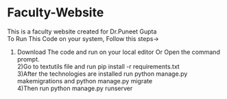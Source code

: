 # Faculty-Website
This is a faculty website created for Dr.Puneet Gupta<br />
To Run This Code on your system, Follow this steps-><br />
1) Download The code and run on your local editor Or Open the command prompt.<br />
2)Go to textutils file and run pip install -r requirements.txt <br />
3)After the technologies are installed run python manage.py makemigrations and python manage.py migrate<br />
4)Then run python manage.py runserver<br />
 
